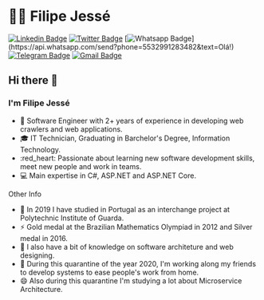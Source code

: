 

<!--

### Hi there 👋
**filipejesse/filipejesse** is a ✨ _special_ ✨ repository because its `README.md` (this file) appears on your GitHub profile.

Here are some ideas to get you started:

- 🔭 I’m currently working on ...
- 🌱 I’m currently learning ...
- 👯 I’m looking to collaborate on ...
- 🤔 I’m looking for help with ...
- 💬 Ask me about ...
- 📫 How to reach me: ...
- 😄 Pronouns: ...
- ⚡ Fun fact: ...
-->


# 👨‍🚀 Filipe Jessé

[![Linkedin Badge](https://img.shields.io/badge/-LinkedIn-blue?style=for-the-badge&logo=Linkedin&logoColor=white&link=https://www.linkedin.com/in/filipe-jesse/)](https://www.linkedin.com/in/filipe-jesse/)
[![Twitter Badge](https://img.shields.io/badge/-Twitter-1ca0f1?style=for-the-badge&labelColor=1ca0f1&logo=twitter&logoColor=white&link=https://twitter.com/_flipjazz)](https://twitter.com/_flipjazz)
[![Whatsapp Badge](https://img.shields.io/badge/-Whatsapp-4CA143?style=for-the-badge&labelColor=4CA143&logo=whatsapp&logoColor=white&link=https://api.whatsapp.com/send?phone=5532991283482&text=Olá!)](https://api.whatsapp.com/send?phone=5532991283482&text=Olá!)
[![Telegram Badge](https://img.shields.io/badge/-Telegram-1ca0f1?style=for-the-badge&labelColor=1ca0f1&logo=telegram&logoColor=white&link=https://t.me/filipejesse)](https://t.me/filipejesse)
[![Gmail Badge](https://img.shields.io/badge/-Gmail-c14438?style=for-the-badge&logo=Gmail&logoColor=white&link=mailto:filipejesse5@gmail.com)](mailto:filipejesse5@gmail.com)

## Hi there 👋

### I'm Filipe Jessé

- 🚀 Software Engineer with 2+ years of experience in developing web crawlers and web applications.
- 🎓 IT Technician, Graduating in Barchelor's Degree, Information Technology.
- :red_heart: Passionate about learning new software development skills, meet new people and work in teams.
- 💻 Main expertise in C#, ASP.NET and ASP.NET Core.

Other Info
- :round_pushpin: In 2019 I have studied in Portugal as an interchange project at Polytechnic Institute of Guarda.
- ⚡ Gold medal at the Brazilian Mathematics Olympiad in 2012 and Silver medal in 2016.
- 🤔 I also have a bit of knowledge on software architeture and web designing.
- 🔭 During this quarantine of the year 2020, I'm working along my friends to develop systems to ease people's work from home.
- 😄 Also during this quarantine I'm studying a lot about Microservice Architecture. 

